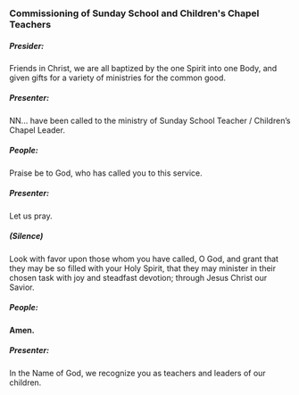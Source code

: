 ### Commissioning of Sunday School and Children's Chapel Teachers
##### Presider:
Friends in Christ, we are all baptized by the one Spirit into one Body, and given gifts for a variety of ministries for the common good.

##### Presenter:
NN... have been called to the ministry of Sunday School Teacher / Children’s Chapel Leader.

##### **People:**
Praise be to God, who has called you to this service.

##### Presenter:
Let us pray. 
##### (Silence) 
Look with favor upon those whom you have called, O God, and grant that they may be so filled with your Holy Spirit, that they may minister in their chosen task with joy and steadfast devotion; through Jesus Christ our Savior.

##### **People:**
**Amen.**

##### Presenter:
In the Name of God, we recognize you as teachers and leaders of our children.
